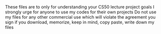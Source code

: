 These files are to only for understanding your CS50 lecture project goals I strongly urge for anyone to use my codes for their own projects
Do not use my files for any other commercial use which will violate the agreement you sign if you download, memorize, keep in mind, copy paste, write down my files
